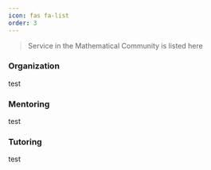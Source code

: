 ```yaml
---
icon: fas fa-list
order: 3
---
```


> Service in the Mathematical Community is listed here

### Organization
test


### Mentoring
test

### Tutoring
test
